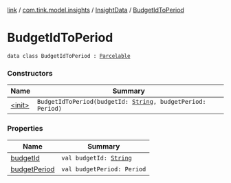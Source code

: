 [link](../../../index.md) / [com.tink.model.insights](../../index.md) / [InsightData](../index.md) / [BudgetIdToPeriod](./index.md)

# BudgetIdToPeriod

`data class BudgetIdToPeriod : `[`Parcelable`](https://developer.android.com/reference/android/os/Parcelable.html)

### Constructors

| Name | Summary |
|---|---|
| [&lt;init&gt;](-init-.md) | `BudgetIdToPeriod(budgetId: `[`String`](https://kotlinlang.org/api/latest/jvm/stdlib/kotlin/-string/index.html)`, budgetPeriod: Period)` |

### Properties

| Name | Summary |
|---|---|
| [budgetId](budget-id.md) | `val budgetId: `[`String`](https://kotlinlang.org/api/latest/jvm/stdlib/kotlin/-string/index.html) |
| [budgetPeriod](budget-period.md) | `val budgetPeriod: Period` |
